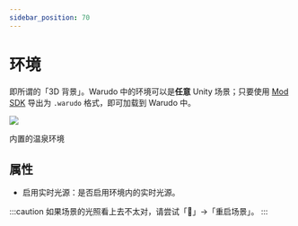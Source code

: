 ```yaml
---
sidebar_position: 70
---
```


# 环境

即所谓的「3D 背景」。Warudo 中的环境可以是**任意** Unity 场景；只要使用 [Mod SDK](https://tiger-tang.gitbook.io/warudo/advanced/sdk) 导出为 `.warudo` 格式，即可加载到 Warudo 中。

![](pathname:///doc-img/zh-environment-1.webp)
<p class="img-desc">内置的温泉环境</p>

## 属性

* 启用实时光源：是否启用环境内的实时光源。

:::caution
如果场景的光照看上去不太对，请尝试「🚀」->「重启场景」。
:::

